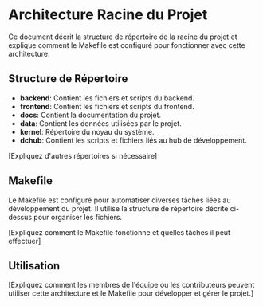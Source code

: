 # Architecture Racine du Projet

Ce document décrit la structure de répertoire de la racine du projet et explique comment le Makefile est configuré pour fonctionner avec cette architecture.

## Structure de Répertoire

- **backend**: Contient les fichiers et scripts du backend.
- **frontend**: Contient les fichiers et scripts du frontend.
- **docs**: Contient la documentation du projet.
- **data**: Contient les données utilisées par le projet.
- **kernel**: Répertoire du noyau du système.
- **dchub**: Contient les scripts et fichiers liés au hub de développement.

[Expliquez d'autres répertoires si nécessaire]

## Makefile

Le Makefile est configuré pour automatiser diverses tâches liées au développement du projet. Il utilise la structure de répertoire décrite ci-dessus pour organiser les fichiers.

[Expliquez comment le Makefile fonctionne et quelles tâches il peut effectuer]

## Utilisation

[Expliquez comment les membres de l'équipe ou les contributeurs peuvent utiliser cette architecture et le Makefile pour développer et gérer le projet.]